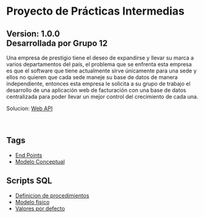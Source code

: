 # Proyecto de Prácticas Intermedias
**Version: 1.0.0**</br>
**Desarrollada por Grupo 12**</br>
---
Una empresa de prestigio tiene el deseo de expandirse y llevar su marca a varios
departamentos del país, el problema que se enfrenta esta empresa es que el software que
tiene actualmente sirve únicamente para una sede y ellos no quieren que cada sede maneje
su base de datos de manera independiente, entonces esta empresa le solicita a su grupo de
trabajo el desarrollo de una aplicación web de facturación con una base de datos
centralizada para poder llevar un mejor control del crecimiento de cada una.

Solucion:
[Web API ](http://node-express-env.eba-6nhykbdv.us-east-2.elasticbeanstalk.com/)</br>
</br>
</br>
## Tags 

- [End Points](./Documentacion/Endpoints.md)
- [Modelo Conceptual](./Documentacion/Modelo_conceptual.jpeg)

## Scripts SQL
- [Definicion de procedimientos](./Documentacion/SQL_SCRIPTS/definicion_procedimientos.sql)
- [Modelo fisico](./Documentacion/SQL_SCRIPTS/modelo_fisico.sql)
- [Valores por defecto](./Documentacion/SQL_SCRIPTS/valores_defecto.sql)
